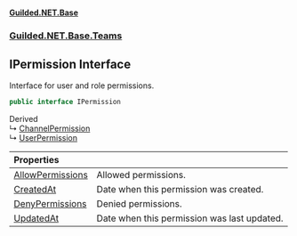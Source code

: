 
#### [Guilded.NET.Base](index 'index')
### [Guilded.NET.Base.Teams](index#Guilded_NET_Base_Teams 'Guilded.NET.Base.Teams')
## IPermission Interface
Interface for user and role permissions.  
```csharp
public interface IPermission
```

Derived  
&#8627; [ChannelPermission](ChannelPermission 'Guilded.NET.Base.Teams.ChannelPermission')  
&#8627; [UserPermission](UserPermission 'Guilded.NET.Base.Teams.UserPermission')  

| Properties | |
| :--- | :--- |
| [AllowPermissions](IPermission_AllowPermissions 'Guilded.NET.Base.Teams.IPermission.AllowPermissions') | Allowed permissions.<br/> |
| [CreatedAt](IPermission_CreatedAt 'Guilded.NET.Base.Teams.IPermission.CreatedAt') | Date when this permission was created.<br/> |
| [DenyPermissions](IPermission_DenyPermissions 'Guilded.NET.Base.Teams.IPermission.DenyPermissions') | Denied permissions.<br/> |
| [UpdatedAt](IPermission_UpdatedAt 'Guilded.NET.Base.Teams.IPermission.UpdatedAt') | Date when this permission was last updated.<br/> |
